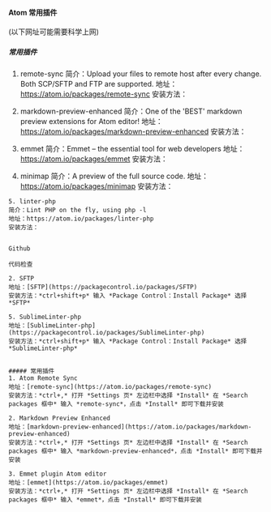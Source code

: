 
#### Atom 常用插件

(以下网址可能需要科学上网)

##### 常用插件
1. remote-sync
简介：Upload your files to remote host after every change. Both SCP/SFTP and FTP are supported.
地址：https://atom.io/packages/remote-sync
安装方法：

2. markdown-preview-enhanced
简介：One of the 'BEST' markdown preview extensions for Atom editor!
地址：https://atom.io/packages/markdown-preview-enhanced
安装方法：

3. emmet
简介：Emmet – the essential tool for web developers
地址：https://atom.io/packages/emmet
安装方法：

4. minimap
简介：A preview of the full source code.
地址：https://atom.io/packages/minimap
安装方法：







```
5. linter-php
简介：Lint PHP on the fly, using php -l
地址：https://atom.io/packages/linter-php
安装方法：


Github

代码检查

2. SFTP
地址：[SFTP](https://packagecontrol.io/packages/SFTP)
安装方法：*ctrl+shift+p* 输入 *Package Control：Install Package* 选择 *SFTP*

5. Sublime​Linter-php
地址：[Sublime​Linter-php](https://packagecontrol.io/packages/SublimeLinter-php)
安装方法：*ctrl+shift+p* 输入 *Package Control：Install Package* 选择 *Sublime​Linter-php*


##### 常用插件
1. Atom Remote Sync
地址：[remote-sync](https://atom.io/packages/remote-sync)
安装方法：*ctrl+,* 打开 *Settings 页* 左边栏中选择 *Install* 在 *Search packages 框中* 输入 *remote-sync*，点击 *Install* 即可下载并安装

2. Markdown Preview Enhanced
地址：[markdown-preview-enhanced](https://atom.io/packages/markdown-preview-enhanced)
安装方法：*ctrl+,* 打开 *Settings 页* 左边栏中选择 *Install* 在 *Search packages 框中* 输入 *markdown-preview-enhanced*，点击 *Install* 即可下载并安装

3. Emmet plugin Atom editor
地址：[emmet](https://atom.io/packages/emmet)
安装方法：*ctrl+,* 打开 *Settings 页* 左边栏中选择 *Install* 在 *Search packages 框中* 输入 *emmet*，点击 *Install* 即可下载并安装


```
